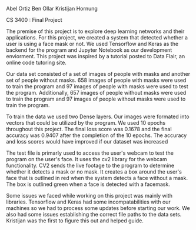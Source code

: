Abel Ortiz
Ben Ollar
Kristijan Hornung

CS 3400 : Final Project

The premise of this project is to explore deep learning networks and their applications. For this project, we created a system that detected whether a user is using a face mask or not. We used Tensorflow and Keras as the backend for the program and Jupyter Notebook as our development enviorment. This project was inspired by a tutorial posted to Data Flair, an online code tutoring site.

Our data set consisted of a set of images of people with masks and another set of people without masks. 658 images of people with masks were used to train the program and 97 images of people with masks were used to test the program. Additionally, 657 images of people without masks were used to train the program and 97 images of people without masks were used to train the program. 

To train the data we used two Dense layers. Our images were formated into vectors that could be utilized by the program. We used 10 epochs throughout this project. The final loss score was 0.1678 and the final accuracy was 0.9407 after the completion of the 10 epochs. The accuracy and loss scores would have improved if our dataset was increased

The test file is primarly used to access the user's webcam to test the program on the user's face. It uses the cv2 library for the webcam functionality. CV2 sends the live footage to the program to determine whether it detects a mask or no mask. It creates a box around the user's face that is outlined in red when the system detects a face without a mask. The box is outlined green when a face is detected with a facemask. 

Some issues we faced while working on this project was mainly with libraries. Tensorflow and Keras had some incompatabilities with our machines so we had to process some updates before starting our work. We also had some issues establishing the correct file paths to the data sets. Kristijan was the first to figure this out and helped guide. 
